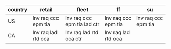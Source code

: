 |country|retail|fleet|ff|su|
|-|-|-|-|-|
| US      | lnv raq ccc epm tia | lnv raq ccc epm tia lad ctr | lnv raq ccc epm tia | lnv raq ccc epm tia |
| CA      | lnv raq lad rtd oca | lnv raq lad rtd oca ctr     | lnv raq lad rtd oca |                     |
